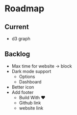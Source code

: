# Roadmap

## Current

- d3 graph

## Backlog

- Max time for website -> block
- Dark mode support
  - Options
  - Dashboard
- Better icon
- Add footer
  - Build With ♥️
  - Github link
  - website link
